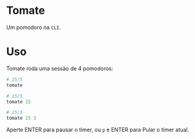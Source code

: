 # Tomate

Um pomodoro na `CLI`.

# Uso

Tomate roda uma sessão de 4 pomodoros:

```powershell
# 25/5
tomate

# 15/5
tomate 15

# 15/3
tomate 15 3
```

Aperte ENTER para pausar o timer, ou `p` e ENTER para Pular o timer atual.
